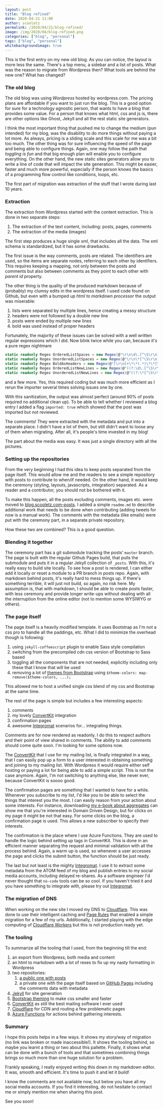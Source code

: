 ```yaml
---
layout: post
title: "Blog refined"
date: 2020-04-21 11:00
author: scooletz
permalink: /2020/04/21/blog-refined/
image: /img/2020/04/blog-refined.png
categories: ["blog", "personal"]
tags: ["blog", "personal"]
whitebackgroundimage: true
---
```


This is the first entry on my new old blog. As you can notice, the layout is more less the same. There's a top menu, a sidebar and a list of posts. What was the reason to migrate from Wordpress then? What tools are behind the new one? What has changed?

### The old blog

The old blog was using _Wordpress_ hosted by wordpress.com. The pricing plans are affordable if you want to just run the blog. This is a good option for sure for  a technology agnostic person, that wants to have a blog that provides some value. For a person that knows what html, css and js is, there are other options like Ghost, Jekyll and all the rest static site generators.

I think the most important thing that pushed me to change the medium (pun intended) for my blog, was the disability to do more things without paying a lot more. As always, pricing is a sliding scale and this scale for me was a bit too much. The other thing was for sure influencing the speed of the page and being able to configure things. Again, one may follow the path that _toggling is fun_ and that big enough plan will enable you to configure everything. On the other hand, the new static sites generators allow you to write a line of code that will impact the site generation. This might be easier, faster and much more powerful, especially if the person knows the basics of a programming flow control like conditions, loops, etc.

The first part of migration was extraction of the stuff that I wrote during last 10 years.

### Extraction

The extraction from Wordpress started with the content extraction. This is done in two separate steps:

1. The extraction of the text content, including: posts, pages, comments
1. The extraction of the media (images)

The first step produces a huge single xml, that includes all the data. The xml schema is standardized, but it has some drawbacks.

The first issue is the way comments, posts are related. The identifiers are used, so the items are separate nodes, referring to each other by identifiers. This requires keeping a mapping, not only between the posts and comments but also between comments as they point to each other with _parent id_ property.

The other thing is the quality of the produced markdown because of (probably) my clumsy edits in the wordpress itself. I used code found on Github, but even with a bumped up _html to markdown processor_ the output was miserable:

1. lists were separated by multiple lines, hence creating a messy structure
1. headers were not followed by a double new line
1. posts were ended by multiple new lines
1. bold was used instead of proper headers

Fortunately, the majority of these issues can be solved with a well written regular expressions which I did. Now blink twice while you can, because it's a pure regex nightmare

```csharp
static readonly Regex OrderedListSpaces = new Regex(@"\r\n\d\.[^\S\r\n]{1,3}", Flags);
static readonly Regex UnorderedListSpaces = new Regex(@"\r\n\*[^\S\r\n]{1,3}", Flags);
static readonly Regex BoldAsHeaders = new Regex(@"[\r\n]+\*\*(.*)\*\*[\r\n]+", Flags);
static readonly Regex OrderedListNewLines = new Regex(@"((?:\d\.[^\S\r\n].+[\r\n]+)+)", Flags);
static readonly Regex UnorderedListNewLines = new Regex(@"((?:\*[^\S\r\n].+[\r\n]+)+)", Flags);
```

and a few more. Yes, this required coding but was much more efficient as I rerun the importer several times solving issues one by one.

With this sanitization, the output was almost perfect (around 90% of posts required no additional clean up). To be able to tell whether I reviewed a blog entry I added a flag `imported: true` which showed that the post was imported but not reviewed.

The comments! They were extracted with the metadata and put into a separate place. I didn't have a lot of them, but still didn't want to loose any of them when migrating. After all, it's people's time invested in my blog!

The part about the media was easy. It was just a single directory with all the pictures.

### Setting up the repositories

From the very beginning I had this idea to keep posts separated from the page itself. This would allow me and the readers to see a simple repository with posts to contribute to when/if needed. On the other hand, it would keep the ceremony (styling, layouts, javascripts, integration) separated. As a reader and a contributor, you should not be bothered with it. 

To make this happen, all the posts excluding comments, images etc. were moved to [blog.scooletz.com-posts](https://github.com/Scooletz/blog.scooletz.com-posts). I added a simple `readme.md` to describe additional work that needs to be done when contributing (adding tweets for now is a manual work). The comments with the metadata (like emails) were put with the ceremony part, in a separate private repository.

How these two are combined? This is a good question.

### Blending it together

The ceremony part has a git submodule tracking the posts' `master` branch. The page is built with the regular Github Pages build, that pulls the submodule and puts it in a regular Jekyll collection of `_posts`. With this, it's really easy to build site locally. To see how a post is rendered, I  can either add it locally or reset a module to a PR branch in posts repo. Again, with markdown behind posts, it's really hard to mess things up. If there's something terrible, it will just not build, so again, no risk here. My assumption is, that with markdown, I should be able to create posts faster, with less ceremony and provide longer write-ups without dealing with all the interruption from the online editor (not to mention some WYSIWYG or others).

### The page itself

The page itself is a heavily modified template. It uses Bootstrap as I'm not a css pro to handle all the paddings, etc. What I did to minimize the overhead though is following:

1. using `jekyll-coffeescript` plugin to enable Sass style compilation
1. switching from the precompiled cdn css version of Bootstrap to Sass based
1. toggling all the components that are not needed, explicitly including only these that I know that will be used
1. removing a lot of [themes from Bootstrap](https://getbootstrap.com/docs/4.1/getting-started/theming/) using `$theme-colors: map-remove($theme-colors, ...);`

This allowed me to host a unified single css blend of my css and Bootstrap at the same time.

The rest of the page is simple but includes a few interesting aspects:

1. comments
1. my lovely [ConvertKit](https://scooletz.com/links/convertkit) integration
1. confirmation pages
1. awesome [Integromat](https://scooletz.com/links/integromat) scenarios for... integrating things.

Comments are for now rendered as readonly. I do this to respect authors and their point of view shared in comments. The ability to add comments should come quite soon. I'm looking for some options now.

The [ConvertKit](https://scooletz.com/links/convertkit) that I use for my mailing list, is finally integrated in a way, that I can easily pop up a form to a user interested in obtaining something and joining to my mailing list. With Wordpress it would require either self hosting or paying a lot for being able to add a simple script. This is not the case anymore. Again, I'm not switching to anything else, like never ever, because ConvertKit is soooo good.

The confirmation pages are something that I wanted to have for a while. Whenever you subscribe to my list, I'd like you to be able to select the things that interest you the most. I can easily reason from your action about some interests. For instance, downloading [my e-book about aggregates](https://masterofaggregates.com) can show me that you're interested in Domain Driven Design, but for clicks on my page it might be not that easy. For some clicks on the blog, a confirmation page is used. This allows a new subscriber to specify their interests.

The confirmation is the place where I use Azure Functions. They are used to handle the logic behind setting up tags in ConvertKit. This is done in an efficient manner separating the request and minimal validation with all the process behind. Again, a warm up is used, so whenever a user accesses the page and clicks the submit button, the function should be just ready.

The last but not least is the mighty [Integromat](https://scooletz.com/links/integromat). I use it to extract some metadata from the ATOM feed of my blog and publish entries to my social media accounts, including delayed re-shares. As a software engineer I'd never thought that `no-code` tools can be so cool. If you haven't tried it and you have something to integrate with, please try out [Integromat](https://scooletz.com/links/integromat).

### The migration of DNS

When working on the new site I moved my DNS to [Cloudflare](https://www.cloudflare.com). This was done to use their intelligent caching and [Page Rules](https://www.cloudflare.com/features-page-rules/) that enabled a simple migration for a few of my urls. Additionally, I started playing with the edge computing of [Cloudflare Workers](https://workers.cloudflare.com/) but this is not production ready yet.

### The tooling

To summarize all the tooling that I used, from the beginning till the end:

1. an export from Wordpress, both media and content
1. an html to markdown with a lot of rexes to fix up my nasty formatting in Wordpress
1. two repositories:
   1. [a public one with posts](https://github.com/Scooletz/blog.scooletz.com-posts)
   1. a private one with the page itself based on [GitHub Pages](https://pages.github.com/) including the comments data with metadata
1. [Jekyll](https://jekyllrb.com) for site generation
1. [Bootstrap theming](https://getbootstrap.com/docs/4.1/getting-started/theming/) to make css smaller and faster
1. [ConvertKit](https://scooletz.com/links/convertkit) as still the best mailing software I ever used
1. [Cloudflare](https://www.cloudflare.com) for CDN and routing a few problematic pages
1. [Azure Functions](https://azure.microsoft.com/en-us/services/functions/) for actions behind gathering interests.

### Summary

I hope this posts helps in a few ways. It shows my story/way of migration (no link was broken or made inaccessible!). It shows the tooling behind, so maybe you learnt a thing or two about this pallette. Finally, it shows what can be done with a bunch of tools and that sometimes combining things brings so much more than one huge solution for a problem.

Frankly speaking, I really enjoyed writing this down in my markdown editor. It was, smooth and efficient. It's time to push it and let it build!

I know the comments are not available now, but below you have all my social media accounts. If you find it interesting, do not hesitate to contact me or simply mention me when sharing this post.

See you soon!
